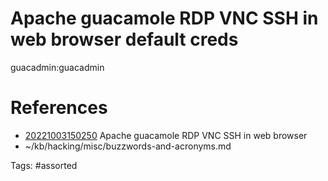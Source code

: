 # Apache guacamole RDP VNC SSH in web browser default creds
guacadmin:guacadmin

# References
- [20221003150250](/zet/20221003150250/README.md) Apache guacamole RDP VNC SSH in web browser
- ~/kb/hacking/misc/buzzwords-and-acronyms.md

Tags:
    #assorted
